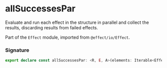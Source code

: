 # allSuccessesPar

Evaluate and run each effect in the structure in parallel and collect the
results, discarding results from failed effects.

Part of the `Effect` module, imported from `@effect/io/Effect`.

### Signature

```typescript
export declare const allSuccessesPar: <R, E, A>(elements: Iterable<Effect<R, E, A>>) => Effect<R, never, A[]>
```
